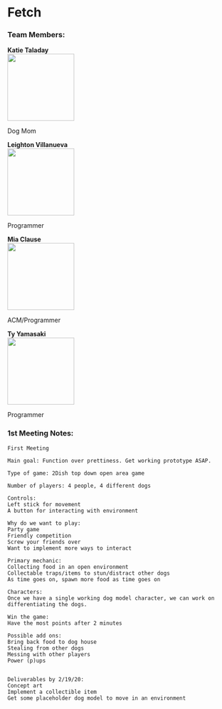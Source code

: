 # Fetch


### Team Members:

**Katie Taladay**<br>
<img src="../Images/Katie_Taladay.jpg" height="150" width="150">

Dog Mom 

**Leighton Villanueva**<br>
<img src= "../Images/Leighton_Villanueva.jpg" height="150" width="150">

Programmer

**Mia Clause**<br>
<img src= "../Images/Mia_Clause.jpg" height="150" width="150">

ACM/Programmer

**Ty Yamasaki**<br>
<img src= "../Images/Ty_Yamasaki.jpg" height="150" width="150">

Programmer

### 1st Meeting Notes:
```
First Meeting

Main goal: Function over prettiness. Get working prototype ASAP.

Type of game: 2Dish top down open area game

Number of players: 4 people, 4 different dogs

Controls: 
Left stick for movement
A button for interacting with environment

Why do we want to play: 
Party game
Friendly competition
Screw your friends over
Want to implement more ways to interact 

Primary mechanic: 
Collecting food in an open environment
Collectable traps/items to stun/distract other dogs
As time goes on, spawn more food as time goes on

Characters:
Once we have a single working dog model character, we can work on differentiating the dogs.

Win the game:
Have the most points after 2 minutes 

Possible add ons:
Bring back food to dog house
Stealing from other dogs
Messing with other players 
Power (p)ups


Deliverables by 2/19/20:
Concept art 
Implement a collectible item
Get some placeholder dog model to move in an environment
```


